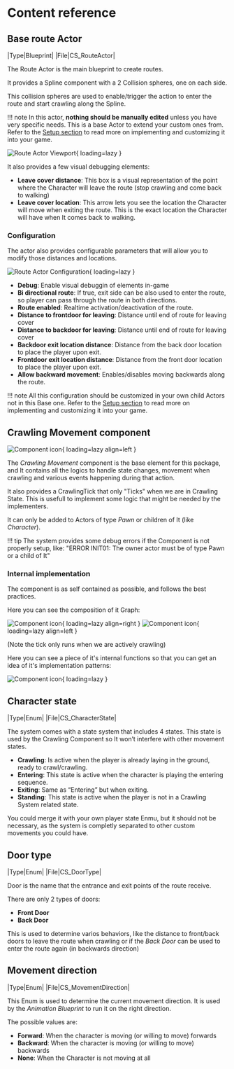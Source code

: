 # Content reference

## Base route Actor
|Type|Blueprint|
|File|CS_RouteActor|

The Route Actor is the main blueprint to create routes.

It provides a Spline component with a 2 Collision spheres, one on each side.

This collision spheres are used to enable/trigger the action to enter the route and start crawling along the Spline.

!!! note
    In this actor, **nothing should be manually edited** unless you have very specific needs. This is a base Actor to extend your custom ones from.
    Refer to the [Setup section](setup.md) to read more on implementing and customizing it into your game.

![Route Actor Viewport](./images/route-actor-viewport.jpg){ loading=lazy }

It also provides a few visual debugging elements:

- **Leave cover distance**: This box is a visual representation of the point where the Character will leave the route (stop crawling and come back to walking)
- **Leave cover location**: This arrow lets you see the location the Character will move when exiting the route. This is the exact location the Character will have when It comes back to walking.


### Configuration

The actor also provides configurable parameters that will allow you to modify those distances and locations.

![Route Actor Configuration](./images/route-actor-config.jpg){ loading=lazy }

- **Debug**: Enable visual debuggin of elements in-game
- **Bi directional route**: If true, exit side can be also used to enter the route, so player can pass through the route in both directions.
- **Route enabled**: Realtime activation/deactivation of the route.
- **Distance to frontdoor for leaving**: Distance until end of route for leaving cover
- **Distance to backdoor for leaving**: Distance until end of route for leaving cover
- **Backdoor exit location distance**: Distance from the back door location to place the player upon exit.
- **Frontdoor exit location distance**: Distance from the front door location to place the player upon exit.
- **Allow backward movement**: Enables/disables moving backwards along the route.

!!! note
    All this configuration should be customized in your own child Actors not in this Base one.
    Refer to the [Setup section](setup.md) to read more on implementing and customizing it into your game.


## Crawling Movement component

![Component icon](./images/content/component.jpg){ loading=lazy align=left }

The *Crawling Movement* component is the base element for this package, and It contains all the logics to handle state changes, movement when crawling and various events happening during that action.

It also provides a CrawlingTick that only "Ticks" when we are in Crawling State.
This is usefull to implement some logic that might be needed by the implementers.

It can only be added to Actors of type *Pawn* or children of It (like *Character*).


!!! tip
    The system provides some debug errors if the Component is not properly setup, like: "ERROR INIT01: The owner actor must be of type Pawn or a child of It"

### Internal implementation

The component is as self contained as possible, and follows the best practices.

Here you can see the composition of it Graph:

![Component icon](./images/content/component-tick.jpg){ loading=lazy align=right }
![Component icon](./images/content/component-graphs.jpg){ loading=lazy align=left }

(Note the tick only runs when we are actively crawling)

Here you can see a piece of it's internal functions so that you can get an idea of it's implementation patterns:

![Component icon](./images/content/component-functions.jpg){ loading=lazy }


## Character state
|Type|Enum|
|File|CS_CharacterState|

The system comes with a state system that includes 4 states. This state is used by the Crawling Component so It won’t interfere with other movement states.

- **Crawling**: Is active when the player is already laying in the ground, ready to crawl/crawling.
- **Entering**: This state is active when the character is playing the entering sequence.
- **Exiting**: Same as “Entering” but when exiting.
- **Standing**: This state is active when the player is not in a Crawling System related state.


You could merge it with your own player state Enmu, but it should not be necessary, as the system is completly separated to other custom movements you could have.

## Door type
|Type|Enum|
|File|CS_DoorType|

Door is the name that the entrance and exit points of the route receive.

There are only 2 types of doors:  

- **Front Door**
- **Back Door**

This is used to determine varios behaviors, like the distance to front/back doors to leave the route when crawling or if the *Back Door* can be used to enter the route again (in backwards direction)

## Movement direction
|Type|Enum|
|File|CS_MovementDirection|

This Enum is used to determine the current movement direction. It is used by the *Animation Blueprint* to run it on the right direction.

The possible values are:

- **Forward**: When the character is moving (or willing to move) forwards
- **Backward**: When the character is moving (or willing to move) backwards
- **None**: When the Character is not moving at all


